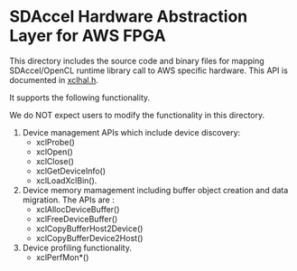 # SDAccel Hardware Abstraction Layer for AWS FPGA

This directory includes the source code and binary files for mapping SDAccel/OpenCL runtime library call to AWS specific hardware. This API is documented in [xclhal.h](../include/xclhal.h).
 
It supports the following functionality.

We do NOT expect users to modify the functionality in this directory.

1. Device management APIs which include device discovery:
   - xclProbe()
   - xclOpen()  
   - xclClose()
   - xclGetDeviceInfo()
   - xclLoadXclBin(). 
2. Device memory mamagement including buffer object creation and data migration. The APIs are :
    - xclAllocDeviceBuffer()
    - xclFreeDeviceBuffer()
    - xclCopyBufferHost2Device()
    - xclCopyBufferDevice2Host()
3. Device profiling functionality. 
    - xclPerfMon*()
    



